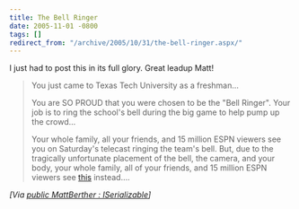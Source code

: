 ```yaml
---
title: The Bell Ringer
date: 2005-11-01 -0800
tags: []
redirect_from: "/archive/2005/10/31/the-bell-ringer.aspx/"
---
```


I just had to post this in its full glory. Great leadup Matt!

> You just came to Texas Tech University as a freshman...
>
> You are SO PROUD that you were chosen to be the "Bell Ringer". Your
> job is to ring the school's bell during the big game to help pump up
> the crowd...
>
> Your whole family, all your friends, and 15 million ESPN viewers see
> you on Saturday's telecast ringing the team's bell. But, due to the
> tragically unfortunate placement of the bell, the camera, and your
> body, your whole family, all of your friends, and 15 million ESPN
> viewers see
> [this](http://www.mattberther.com/downloads/bellringer.wmv)
> instead....

*[Via [public MattBerther :
ISerializable](http://www.mattberther.com/2005/11/000685.html)]*

